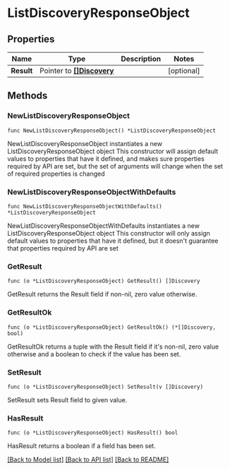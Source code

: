 # ListDiscoveryResponseObject

## Properties

Name | Type | Description | Notes
------------ | ------------- | ------------- | -------------
**Result** | Pointer to [**[]Discovery**](Discovery.md) |  | [optional] 

## Methods

### NewListDiscoveryResponseObject

`func NewListDiscoveryResponseObject() *ListDiscoveryResponseObject`

NewListDiscoveryResponseObject instantiates a new ListDiscoveryResponseObject object
This constructor will assign default values to properties that have it defined,
and makes sure properties required by API are set, but the set of arguments
will change when the set of required properties is changed

### NewListDiscoveryResponseObjectWithDefaults

`func NewListDiscoveryResponseObjectWithDefaults() *ListDiscoveryResponseObject`

NewListDiscoveryResponseObjectWithDefaults instantiates a new ListDiscoveryResponseObject object
This constructor will only assign default values to properties that have it defined,
but it doesn't guarantee that properties required by API are set

### GetResult

`func (o *ListDiscoveryResponseObject) GetResult() []Discovery`

GetResult returns the Result field if non-nil, zero value otherwise.

### GetResultOk

`func (o *ListDiscoveryResponseObject) GetResultOk() (*[]Discovery, bool)`

GetResultOk returns a tuple with the Result field if it's non-nil, zero value otherwise
and a boolean to check if the value has been set.

### SetResult

`func (o *ListDiscoveryResponseObject) SetResult(v []Discovery)`

SetResult sets Result field to given value.

### HasResult

`func (o *ListDiscoveryResponseObject) HasResult() bool`

HasResult returns a boolean if a field has been set.


[[Back to Model list]](../README.md#documentation-for-models) [[Back to API list]](../README.md#documentation-for-api-endpoints) [[Back to README]](../README.md)


